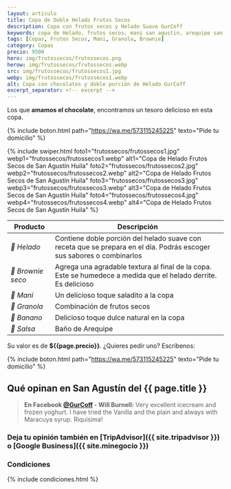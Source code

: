 ```yaml
---
layout: articulo
title: Copa de Doble Helado Frutos Secos
description: Copa con frutos secos y Helado Suave GurCoff
keywords: copa de Helado, frutos secos, mani san agustin, arequipe san agustin, cereales san agustin
tags: [Copas, Frutos Secos, Mani, Granola, Brownie]
category: Copas
precio: 9500
hero: img/frutossecos/frutossecos.png
herow: img/frutossecos/frutossecos.webp
src: img/frutossecos/frutossecos1.jpg
webp: img/frutossecos/frutossecos1.webp
alt: Copa con chocolates y doble porción de Helado GurCoff
excerpt_separator: <!-- excerpt -->
---
```

Los que **amamos el chocolate**, encontramos un tesoro delicioso en esta copa.

<!-- excerpt -->

{% include boton.html path="https://wa.me/573115245225" texto="Pide tu domicilio" %}

<!-- Swiper -->
{% include swiper.html foto1="frutossecos/frutossecos1.jpg" webp1="frutossecos/frutossecos1.webp" alt1="Copa de Helado Frutos Secos de San Agustín Huila" foto2="frutossecos/frutossecos2.jpg" webp2="frutossecos/frutossecos2.webp" alt2="Copa de Helado Frutos Secos de San Agustín Huila" foto3="frutossecos/frutossecos3.jpg" webp3="frutossecos/frutossecos3.webp" alt3="Copa de Helado Frutos Secos de San Agustín Huila" foto4="frutossecos/frutossecos4.jpg" webp4="frutossecos/frutossecos4.webp" alt4="Copa de Helado Frutos Secos de San Agustín Huila" %}

| Producto | Descripción |
| ----------- | ------ |
| *🍦 Helado* | Contiene doble porción del helado suave con receta que se prepara en el día. Podrás escoger sus sabores o combinarlos |
| *🥮 Brownie seco* | Agrega una agradable textura al final de la copa. Este se humedece a medida que el helado derrite. Es delicioso |
| *🥜 Maní* | Un delicioso toque saladito a la copa |
| *🥠 Granola* | Combinación de frutos secos |
| *🍌 Banano* | Delicioso toque dulce natural en la copa |
| *🍯 Salsa* | Baño de Arequipe |

Su valor es de **${{page.precio}}**. ¿Quieres pedir uno? Escríbenos:

{% include boton.html path="https://wa.me/573115245225" texto="Pide tu domicilio" %}

## Qué opinan en San Agustín del {{ page.title }}

> **En Facebook [@GurCoff]({{site.facebook}}) - Will Burnell:** Very excellent icecream and frozen yoghurt. I have tried the Vanilla and the plain and always with Maracuya syrup. Riquisima!

### Deja tu opinión también en [TripAdvisor]({{ site.tripadvisor }}) o [Google Business]({{ site.minegocio }})

### Condiciones

{% include condiciones.html %}
